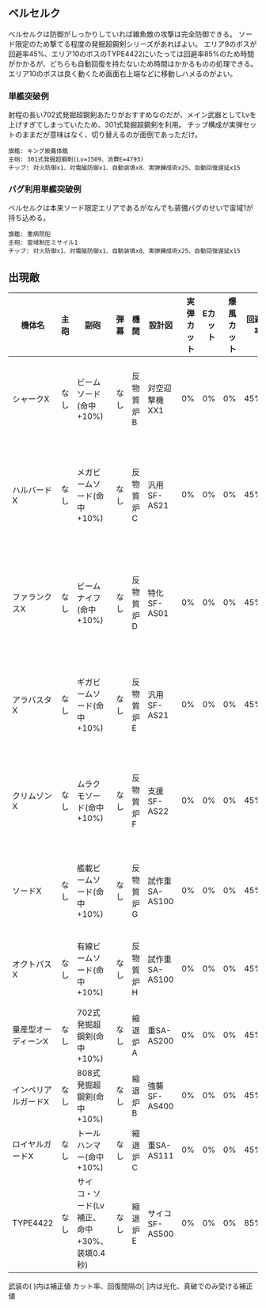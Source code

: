 ## ベルセルク

ベルセルクは防御がしっかりしていれば雑魚敵の攻撃は完全防御できる。
ソード限定のため撃てる程度の発掘超鋼剣シリーズがあればよい。
エリア9のボスが回避率45%、エリア10のボスのTYPE4422にいたっては回避率85%のため時間がかかるが、どちらも自動回復を持たないため時間はかかるものの処理できる。
エリア10のボスは良く動くため画面右上端などに移動しハメるのがよい。

### 単艦突破例

射程の長い702式発掘超鋼剣あたりがおすすめなのだが、メイン武器としてLvを上げすぎてしまっていたため、301式発掘超鋼剣を利用。
チップ構成が実弾セットのままだが意味はなく、切り替えるのが面倒であっただけ。

```
旗艦: キング級義体艦
主砲: 301式発掘超鋼剣(Lv=1509、消費E=4793)
チップ: 対火防御x1、対電磁防御x1、自動装填x8、実弾錬成術x25、自動回復遅延x15
```

### バグ利用単艦突破例

ベルセルクは本来ソード限定エリアであるがなんでも装備バグのせいで宙域1が持ち込める。

```
旗艦: 重病院船
主砲: 宙域制圧ミサイル1
チップ: 対火防御x1、対電磁防御x1、自動装填x8、実弾錬成術x25、自動回復遅延x15
```

## 出現敵

<script src="assets/js/table-col-visible.js"></script>
<ul id="visible-list"></ul>

| 機体名              | 主砲 | 副砲                                        | 弾幕 | 機関      | 設計図         | 実弾カット | Eカット | 爆風カット | 回避率 | 爆風回避率 | 回復間隔 | 登場ステージ               |
|---------------------|------|---------------------------------------------|------|-----------|----------------|-----------:|--------:|-----------:|-------:|-----------:|----------|----------------------------|
| シャークX           | なし | ビームソード(命中+10%)                      | なし | 反物質炉B | 対空迎撃機XX1  |         0% |      0% |         0% |    45% |        45% | なし     | 1、2、3、4、5、6、7        |
| ハルバードX         | なし | メガビームソード(命中+10%)                  | なし | 反物質炉C | 汎用SF-AS21    |         0% |      0% |         0% |    45% |        45% | なし     | 1ボス、2、3、4、5、6、7、8 |
| ファランクスX       | なし | ビームナイフ(命中+10%)                      | なし | 反物質炉D | 特化SF-AS01    |         0% |      0% |         0% |    45% |        45% | なし     | 2ボス、3、4、5、6、7、8、9 |
| アラバスタX         | なし | ギガビームソード(命中+10%)                  | なし | 反物質炉E | 汎用SF-AS21    |         0% |      0% |         0% |    45% |        45% | なし     | 3ボス、4、5、6、7、8、9    |
| クリムゾンX         | なし | ムラクモソード(命中+10%)                    | なし | 反物質炉F | 支援SF-AS22    |         0% |      0% |         0% |    45% |        45% | なし     | 4ボス、5、6、7、8、9、10   |
| ソードX             | なし | 艦載ビームソード(命中+10%)                  | なし | 反物質炉G | 試作重SA-AS100 |         0% |      0% |         0% |    45% |        45% | なし     | 5ボス、6、7、8、9、10      |
| オクトパスX         | なし | 有線ビームソード(命中+10%)                  | なし | 反物質炉H | 試作重SA-AS100 |         0% |      0% |         0% |    45% |        45% | なし     | 6ボス、7、8、9、10         |
| 量産型オーディーンX | なし | 702式発掘超鋼剣(命中+10%)                   | なし | 縮退炉A   | 重SA-AS200     |         0% |      0% |         0% |    45% |        45% | なし     | 7ボス、8、9、10            |
| インペリアルガードX | なし | 808式発掘超鋼剣(命中+10%)                   | なし | 縮退炉B   | 強襲SF-AS400   |         0% |      0% |         0% |    45% |        45% | なし     | 8ボス                      |
| ロイヤルガードX     | なし | トールハンマー(命中+10%)                    | なし | 縮退炉C   | 重SA-AS111     |         0% |      0% |         0% |    45% |        45% | なし     | 9ボス                      |
| TYPE4422            | なし | サイコ・ソード(Lv補正、命中+30%、装填0.4秒) | なし | 縮退炉E   | サイコSF-AS500 |         0% |      0% |         0% |    85% |        85% | なし     | 10ボス                     |

武装の( )内は補正値
カット率、回復間隔の[ ]内は光化、真破でのみ受ける補正値
